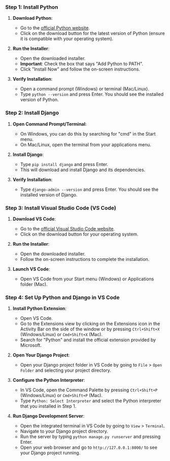 ### Step 1: Install Python

1. **Download Python**:
   - Go to the [official Python website](https://www.python.org/downloads/).
   - Click on the download button for the latest version of Python (ensure it is compatible with your operating system).

2. **Run the Installer**:
   - Open the downloaded installer.
   - **Important**: Check the box that says "Add Python to PATH".
   - Click "Install Now" and follow the on-screen instructions.

3. **Verify Installation**:
   - Open a command prompt (Windows) or terminal (Mac/Linux).
   - Type `python --version` and press Enter. You should see the installed version of Python.

### Step 2: Install Django

1. **Open Command Prompt/Terminal**:
   - On Windows, you can do this by searching for "cmd" in the Start menu.
   - On Mac/Linux, open the terminal from your applications menu.

2. **Install Django**:
   - Type `pip install django` and press Enter.
   - This will download and install Django and its dependencies.

3. **Verify Installation**:
   - Type `django-admin --version` and press Enter. You should see the installed version of Django.

### Step 3: Install Visual Studio Code (VS Code)

1. **Download VS Code**:
   - Go to the [official Visual Studio Code website](https://code.visualstudio.com/).
   - Click on the download button for your operating system.

2. **Run the Installer**:
   - Open the downloaded installer.
   - Follow the on-screen instructions to complete the installation.

3. **Launch VS Code**:
   - Open VS Code from your Start menu (Windows) or Applications folder (Mac).

### Step 4: Set Up Python and Django in VS Code

1. **Install Python Extension**:
   - Open VS Code.
   - Go to the Extensions view by clicking on the Extensions icon in the Activity Bar on the side of the window or by pressing `Ctrl+Shift+X` (Windows/Linux) or `Cmd+Shift+X` (Mac).
   - Search for "Python" and install the official extension provided by Microsoft.

2. **Open Your Django Project**:
   - Open your Django project folder in VS Code by going to `File` > `Open Folder` and selecting your project directory.

3. **Configure the Python Interpreter**:
   - In VS Code, open the Command Palette by pressing `Ctrl+Shift+P` (Windows/Linux) or `Cmd+Shift+P` (Mac).
   - Type `Python: Select Interpreter` and select the Python interpreter that you installed in Step 1.

4. **Run Django Development Server**:
   - Open the integrated terminal in VS Code by going to `View` > `Terminal`.
   - Navigate to your Django project directory.
   - Run the server by typing `python manage.py runserver` and pressing Enter.
   - Open your web browser and go to `http://127.0.0.1:8000/` to see your Django project running.